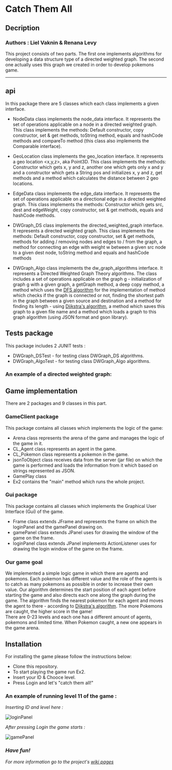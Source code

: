 # Catch Them All 

## Decription
### Authors : Liel Vaknin & Renana Levy

This project consists of two parts.
The first one implements algorithms for developing a data structure type of a directed weighted graph.
The second one actually uses this graph we created in order to develop pokemons game.

---
## api

 In this package there are 5 classes which each class implements a given interface.

* NodeData class implements the node_data interface.
It represents the set of operations applicable on a node in a directed weighted graph.
This class implements the methods:
Default constructor, copy constructor, set & get methods, toString method,
equals and hashCode methods and compareTo method (this class also implements the Comparable interface).

* GeoLocation class implements the geo_location interface.
It represents a geo location <x,y,z>, aka Point3D.
This class implements the methods: 
Constructor which gets x, y and z, another one which gets only x and y and a constructor which gets a String pos and initializes x, y and z, 
get methods and a method which calculates the distance between 2 geo locations. 

* EdgeData class implements the edge_data interface.
It represents the set of operations applicable on a directional edge in a directed weighted graph.
This class implements the methods:
Constructor which gets src, dest and edgeWeight, copy constructor, set & get methods, equals and hashCode methods.

* DWGraph_DS class implements the directed_weighted_graph interface.
It represents a directed weighted graph.
This class implements the methods:
Default constructor, copy constructor, set & get methods, methods for adding / removing nodes and edges to / from the graph,
a method for connecting an edge with weight w between a given src node to a given dest node, toString method and equals and hashCode methods

* DWGraph_Algo class implements the dw_graph_algorithms interface.
It represents a Directed Weighted Graph Theory algorithms.
The class includes a set of operations applicable on the graph g - 
initialization of graph g with a given graph, a getGraph method, a deep copy method, 
a method which uses the [DFS algorithm](https://en.wikipedia.org/wiki/Depth-first_search) for the implementation of method which checks
if the graph is connected or not, finding the shortest path in the graph between a given source and destination and a method for finding its length - using  [Dijkstra's algorithm](https://en.wikipedia.org/wiki/Dijkstra%27s_algorithm),
a method which saves this graph to a given file name and a method which loads a graph to this graph algorithm (using JSON format and gson library).


## Tests package
This package includes 2 JUNIT tests :
 -  DWGraph_DSTest - for testing class DWGraph_DS algorithms.
 -  DWGraph_AlgoTest - for testing class DWGraph_Algo algorithms. 
 
### An example of a directed weighted graph: 

## Game implementation 

 There are 2 packages and 9 classes in this part.
 
 ### GameClient package
 
 This package contains all classes which implements the logic of the game:
* Arena class represents the arena of the game and manages the logic of the game in it.
* CL_Agent class represents an agent in the game.
* CL_Pokemon class represents a pokemon in the game.
* jsonToObject class receives data from the server (jar file) on which the game is performed and loads the information from it which based on strings represented as JSON.
* GamePlay class 
* Ex2 contains the "main" method which runs the whole project.

 ### Gui package
 
 This package contains all classes which implements the Graphical User Interface (Gui) of the game.
 * Frame class extends JFrame and represents the frame on which the loginPanel and the gamePanel drawing on.
 * gamePanel class extends JPanel uses for drawing the window of the game on the frame.
 * loginPanel class extends JPanel implements ActionListener uses for drawing the login window of the game on the frame.
 
### Our game goal

We implemented a simple logic game in which there are agents and pokemons.
Each pokemon has different value and the role of the agents is to catch as many pokemons as 
possible in order to increase their own value.
Our algorithm determines the start position of each agent before starting the game and also directs each one along the graph during the game.
The algorithm finds the nearest pokemon for each agent and moves the agent to there - according to [Dijkstra's algorithm](https://en.wikipedia.org/wiki/Dijkstra%27s_algorithm).
The more Pokemons are caught, the higher score in the game!<br />
There are 0-23 levels and each one has a different amount of agents, pokemons and limited time.
When Pokemon caught, a new one appears in the game arena.

## Installation
For installing the game please follow the instructions below:
* Clone this repository.
* To start playing the game run Ex2.
* Insert your ID & Chooce level.
* Press Login and let's "catch them all!"

### An example of running level 11 of the game :

*Inserting ID and level here :*

![loginPanel](https://github.com/LielVaknin/ex2/blob/master/resources/loginPanel.PNG)

*After pressing Login the game starts :*

![gamePanel](https://github.com/LielVaknin/ex2/blob/master/resources/gamePanel.PNG)

### *Have fun!*

*For more information go to the project's [wiki pages](https://github.com/LielVaknin/ex2/wiki)*


 


